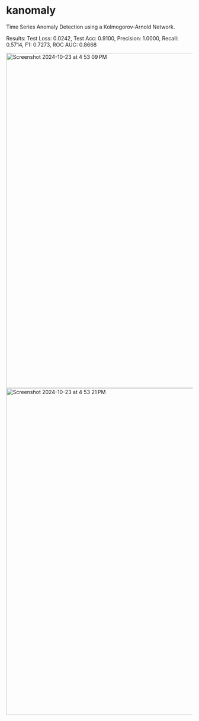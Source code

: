 # kanomaly
Time Series Anomaly Detection using a Kolmogorov-Arnold Network. 

Results:
Test Loss: 0.0242, Test Acc: 0.9100, Precision: 1.0000, Recall: 0.5714, F1: 0.7273, ROC AUC: 0.8668


<img width="902" alt="Screenshot 2024-10-23 at 4 53 09 PM" src="https://github.com/user-attachments/assets/f8757cb8-65cf-4e68-bab6-9fe5f72249e7">
<img width="880" alt="Screenshot 2024-10-23 at 4 53 21 PM" src="https://github.com/user-attachments/assets/27d942d4-d726-4a3d-928f-3b573d4f3b96">
